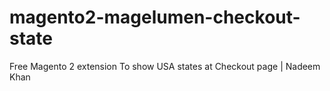 # magento2-magelumen-checkout-state
Free Magento 2 extension To show USA states at Checkout page | Nadeem Khan

